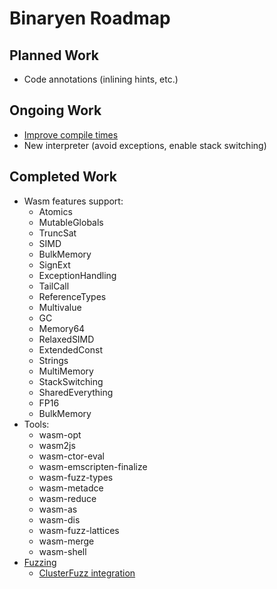 
# Binaryen Roadmap

## Planned Work

* Code annotations (inlining hints, etc.)

## Ongoing Work

* [Improve compile times]
* New interpreter (avoid exceptions, enable stack switching)

## Completed Work

* Wasm features support:
  * Atomics
  * MutableGlobals
  * TruncSat
  * SIMD
  * BulkMemory
  * SignExt
  * ExceptionHandling
  * TailCall
  * ReferenceTypes
  * Multivalue
  * GC
  * Memory64
  * RelaxedSIMD
  * ExtendedConst
  * Strings
  * MultiMemory
  * StackSwitching
  * SharedEverything
  * FP16
  * BulkMemory
* Tools:
  * wasm-opt
  * wasm2js
  * wasm-ctor-eval
  * wasm-emscripten-finalize
  * wasm-fuzz-types
  * wasm-metadce
  * wasm-reduce
  * wasm-as
  * wasm-dis
  * wasm-fuzz-lattices
  * wasm-merge
  * wasm-shell
* [Fuzzing]
  * [ClusterFuzz integration]

[Improve compile times]: https://github.com/WebAssembly/binaryen/issues/4165
[Fuzzing]: https://github.com/WebAssembly/binaryen/wiki/Fuzzing
[ClusterFuzz integration]: https://github.com/WebAssembly/binaryen/blob/main/scripts/bundle_clusterfuzz.py
